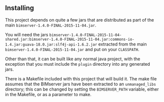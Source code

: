 Installing
----------

This project depends on quite a few jars that are distributed as part of the main `bimserver-1.4.0-FINAL-2015-11-04.jar`.

You will need the jars `bimserver-1.4.0-FINAL-2015-11-04-shared.jar:bimserver-1.4.0-FINAL-2015-11-04.jar:commons-io-1.4.jar:guava-18.0.jar:slf4j-api-1.6.2.jar` extracted from the main `bimserver-1.4.0-FINAL-2015-11-04.jar` and put on your `CLASSPATH`.

Other than that, it can be built like any normal java project, with the exception that you must include the `plugin` directory into any generated jars.

There is a Makefile included with this project that will build it. The make file assumes that the BIMserver jars have been extracted to an `unmanaged_libs` directory; this can be changed by setting the `BIMSERVER_PATH` variable, either in the Makefile, or as a parameter to make.
